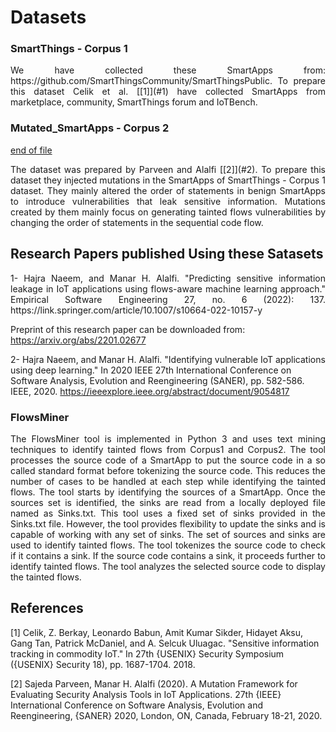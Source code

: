 # Datasets

### SmartThings - Corpus 1
<p align="justify">We have collected these SmartApps from: https://github.com/SmartThingsCommunity/SmartThingsPublic. To prepare this dataset Celik et al. [[1]](#1) have collected SmartApps from marketplace, community, SmartThings forum and IoTBench.</p>

### Mutated_SmartApps - Corpus 2
[end of file](#1)

<p align="justify">The dataset was prepared by Parveen and Alalfi [[2]](#2). To prepare this dataset they injected mutations in the SmartApps of SmartThings - Corpus 1 dataset. They mainly altered the order of statements in benign SmartApps to introduce vulnerabilities that leak sensitive information. Mutations created by them mainly focus on generating tainted flows vulnerabilities by changing the order of statements in the sequential code flow.</p>

## Research Papers published Using these Satasets

<p align="justify">1- Hajra Naeem, and Manar H. Alalfi. "Predicting sensitive information leakage in IoT applications using flows-aware machine learning approach." Empirical Software Engineering 27, no. 6 (2022): 137.
https://link.springer.com/article/10.1007/s10664-022-10157-y 

Preprint of this research paper can be downloaded from: https://arxiv.org/abs/2201.02677

2- Hajra Naeem, and Manar H. Alalfi. "Identifying vulnerable IoT applications using deep learning." In 2020 IEEE 27th International Conference on Software Analysis, Evolution and Reengineering (SANER), pp. 582-586. IEEE, 2020.
https://ieeexplore.ieee.org/abstract/document/9054817

### FlowsMiner 
<p align="justify">The FlowsMiner tool is implemented in Python 3 and uses text mining techniques to identify tainted flows from Corpus1 and Corpus2. The tool processes the source code of a SmartApp to put the source code in a so called standard format before tokenizing the source code. This reduces the number of cases to be handled at each step while identifying the tainted flows. The tool starts by identifying the sources of a SmartApp. Once the sources set is identified, the sinks are read from a locally deployed file named as Sinks.txt. This tool uses a fixed set of sinks provided in the Sinks.txt file. However, the tool provides flexibility to update the sinks and is capable of working with any set of sinks. The set of sources and sinks are used to identify tainted flows. The tool tokenizes the source code to check if it contains a sink. If the source code contains a sink, it proceeds further to identify tainted flows. <!--The usage of FlowsMiner is fairly straightforward, copy and paste the source code of a SmartApp.--> The tool analyzes the selected source code to display the tainted flows.</p>

<!-- I'm commenting/hiding the following link because FlowsMiner is not available at this link anymore-->
<!-- Link: https://141.117.231.79:6852/ -->



## References
<a id="1">[1]</a> 
Celik, Z. Berkay, Leonardo Babun, Amit Kumar Sikder, Hidayet Aksu, Gang Tan, Patrick McDaniel, and A. Selcuk Uluagac. "Sensitive information tracking in commodity IoT." In 27th {USENIX} Security Symposium ({USENIX} Security 18), pp. 1687-1704. 2018.

<a id="2">[2]</a> 
Sajeda Parveen, Manar H. Alalfi (2020). 
A Mutation Framework for Evaluating Security Analysis Tools in IoT Applications. 
27th {IEEE} International Conference on Software Analysis, Evolution and Reengineering, {SANER} 2020, London, ON, Canada, February 18-21, 2020.


